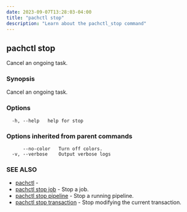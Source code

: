 ```yaml
---
date: 2023-09-07T13:28:03-04:00
title: "pachctl stop"
description: "Learn about the pachctl_stop command"
---
```


## pachctl stop

Cancel an ongoing task.

### Synopsis

Cancel an ongoing task.

### Options

```
  -h, --help   help for stop
```

### Options inherited from parent commands

```
      --no-color   Turn off colors.
  -v, --verbose    Output verbose logs
```

### SEE ALSO

* [pachctl](../pachctl)	 - 
* [pachctl stop job](../pachctl_stop_job)	 - Stop a job.
* [pachctl stop pipeline](../pachctl_stop_pipeline)	 - Stop a running pipeline.
* [pachctl stop transaction](../pachctl_stop_transaction)	 - Stop modifying the current transaction.

